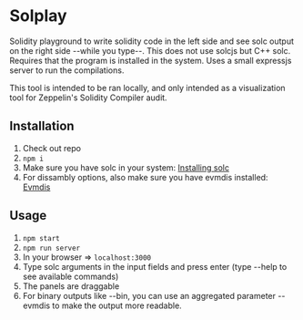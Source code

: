 # Solplay

Solidity playground to write solidity code in the left side and see solc output on the right side --while you type--.
This does not use solcjs but C++ solc. Requires that the program is installed in the system. Uses a small expressjs server to run the compilations.

This tool is intended to be ran locally, and only intended as a visualization tool for Zeppelin's Solidity Compiler audit.

## Installation

1) Check out repo
2) `npm i`
3) Make sure you have solc in your system: [Installing solc](https://solidity.readthedocs.io/en/v0.4.24/installing-solidity.html)
4) For dissambly options, also make sure you have evmdis installed: [Evmdis](https://github.com/Arachnid/evmdis)

## Usage

1) `npm start`
2) `npm run server`
3) In your browser => `localhost:3000`
4) Type solc arguments in the input fields and press enter (type --help to see available commands)
5) The panels are draggable
6) For binary outputs like --bin, you can use an aggregated parameter --evmdis to make the output more readable.
